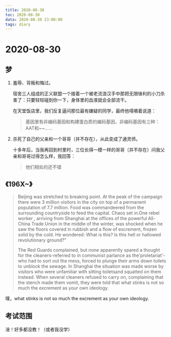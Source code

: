 ```yaml
---
title: 2020-08-30
toc: 2020-08-30
data: 2020-08-30 23:00:00
tags: diary
---
```



# 2020-08-30

## 梦



1. 羞辱、背叛和悔过。

   宿舍三人组成的正义联盟一个接着一个被老流浪汉手中那把无限锋利的小刀杀害了：只要轻轻碰到你一下，身体里的血液就会全部流干。

   在天堂饭店里，我们反复逼问那位最有嫌疑的同学，最终他嚅嗫着说道：

   > 基因里有非编码基因和构建蛋白质的编码基因，非编码基因有三种：AAT和~~……
   >
   > 

2. 杀死了自己的父亲和一个哥哥（并不存在），从此变成了通灵师。

   十多年后，当我再回到村里时，三位长得一模一样的哥哥（并不存在）问我父亲和哥哥过得怎么样，我回答：

   > 他们相处的还不错

## 《196X~》

> Beijing was stretched to breaking point. At the peak of the campaign there were 3 million visitors in the city on top of a permanent population of 7.7 million. Food was commandeered from the surrounding countryside to feed the capital. Chaos set in.One rebel worker , arriving from Shanghai at the offices of the powerful All-China Trade Union in the middle of the winter, was shocked when he saw the floors covered in rubbish and a flow of excrement, frozen solid by the cold. He wondered: What is this? Is this hell or hallowed revolutionary ground?"
>
> The Red Guards complained, but none apparently spared a thought for the cleaners-referred to in communist parlance as the'proletariat'-who had to sort out the mess, forced to plunge their arms down toilets to unblock the sewage. In Shanghai the situation was made worse by visitors who were unfamiliar with sitting toiletsand squatted on them instead. When several cleaners refused to carry on, complaining that the stench made them vomit, they were told that what stinks is not so much the excrement as your own ideology.



噗，what stinks is not so much the excrement as your own ideology.



## 考试范围

淦！好多都没教！（或者我没学）

